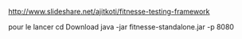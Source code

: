 http://www.slideshare.net/ajitkoti/fitnesse-testing-framework

pour le lancer cd Download
java -jar fitnesse-standalone.jar -p 8080